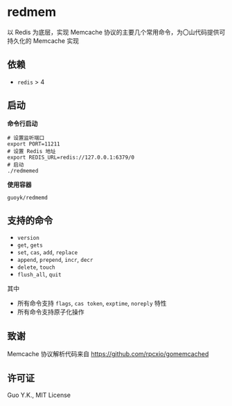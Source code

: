 # redmem

以 Redis 为底层，实现 Memcache 协议的主要几个常用命令，为〇山代码提供可持久化的 Memcache 实现

## 依赖

* `redis` > 4

## 启动

**命令行启动**

```shell
# 设置监听端口
export PORT=11211
# 设置 Redis 地址
export REDIS_URL=redis://127.0.0.1:6379/0
# 启动
./redmemed
```

**使用容器**

`guoyk/redmemd`

## 支持的命令

* `version`
* `get`, `gets`
* `set`, `cas`, `add`, `replace`
* `append`, `prepend`, `incr`, `decr`
* `delete`, `touch`
* `flush_all`, `quit`

其中

* 所有命令支持 `flags`, `cas token`, `exptime`, `noreply` 特性
* 所有命令支持原子化操作

## 致谢

Memcache 协议解析代码来自 https://github.com/rpcxio/gomemcached

## 许可证

Guo Y.K., MIT License
